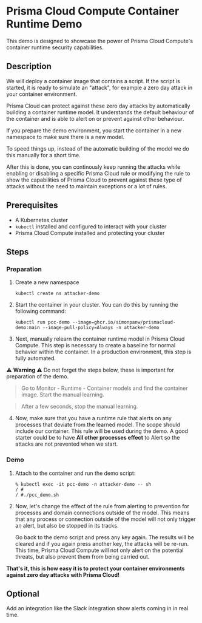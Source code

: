 # Prisma Cloud Compute Container Runtime Demo

This demo is designed to showcase the power of Prisma Cloud Compute's container runtime security capabilities. 

## Description

We will deploy a container image that contains a script. If the script is started, it is ready to simulate an "attack", for example a zero day attack in your container environment.

Prisma Cloud can protect against these zero day attacks by automatically building a container runtime model. It understands the default behaviour of the container and is able to alert on or prevent against other behaviour.

If you prepare the demo environment, you start the container in a new namespace to make sure there is a new model.

To speed things up, instead of the automatic building of the model we do this manually for a short time. 

After this is done, you can continously keep running the attacks while enabling or disabling a specific Prisma Cloud rule or modifying the rule to show the capabilities of Prisma Cloud to prevent against these type of attacks without the need to maintain exceptions or a lot of rules.

## Prerequisites

- A Kubernetes cluster
- `kubectl` installed and configured to interact with your cluster
- Prisma Cloud Compute installed and protecting your cluster

## Steps

### Preparation

1. Create a new namespace

    ```kubectl create ns attacker-demo```

2. Start the container in your cluster. You can do this by running the following command:

    ```kubectl run pcc-demo --image=ghcr.io/simonpanw/prismacloud-demo:main --image-pull-policy=Always -n attacker-demo```

3. Next, manually relearn the container runtime model in Prisma Cloud Compute. This step is necessary to create a baseline for normal behavior within the container. In a production environment, this step is fully automated.

:warning: **Warning** :warning:
Do not forget the steps below, these is important for preparation of the demo.

> Go to Monitor - Runtime - Container models and find the container image. Start the manual learning.

> After a few seconds, stop the manual learning. 

4. Now, make sure that you have a runtime rule that alerts on any processes that deviate from the learned model. The scope should include our container. This rule will be used during the demo. A good starter could be to have **All other processes effect** to Alert so the attacks are not prevented when we start.

### Demo

1. Attach to the container and run the demo script:

    ```shell
    % kubectl exec -it pcc-demo -n attacker-demo -- sh
    / #
    / #./pcc_demo.sh
    ```
    
2. Now, let's change the effect of the rule from alerting to prevention for processes and domain connections outside of the model. This means that any process or connection outside of the model will not only trigger an alert, but also be stopped in its tracks.


    Go back to the demo script and press any key again. The results will be cleared and if you again press another key, the attacks will be re-run. This time, Prisma Cloud Compute will not only alert on the potential threats, but also prevent them from being carried out.

**That's it, this is how easy it is to protect your container environments against zero day attacks with Prisma Cloud!**

## Optional

Add an integration like the Slack integration show alerts coming in in real time.
